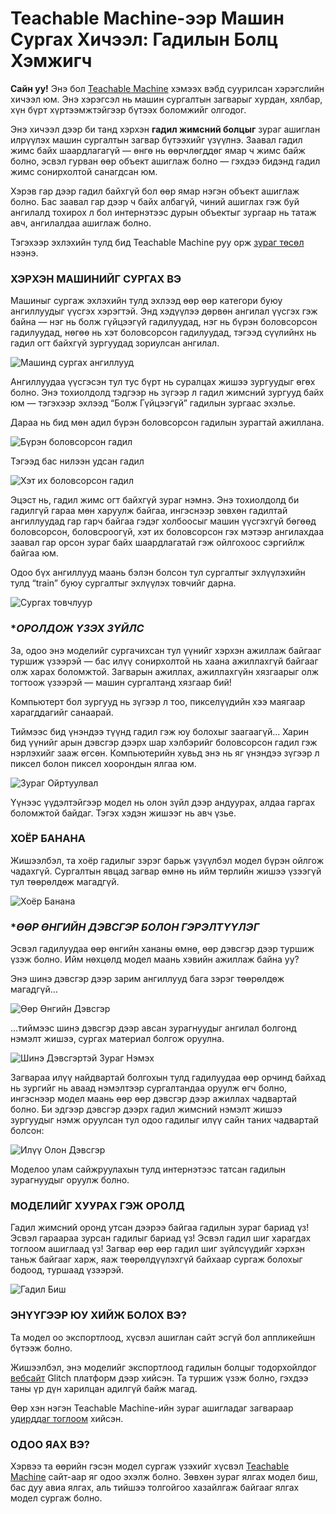 # Teachable Machine-ээр Машин Сургах Хичээл: Гадилын Болц Хэмжигч

**Сайн уу!** Энэ бол [Teachable Machine](https://teachablemachine.withgoogle.com/) хэмээх вэбд суурилсан хэрэгслийн хичээл юм. Энэ хэрэгсэл нь машин сургалтын загварыг хурдан, хялбар, хүн бүрт хүртээмжтэйгээр бүтээх боломжийг олгодог.

Энэ хичээл дээр би танд хэрхэн **гадил жимсний болцыг** зураг ашиглан илрүүлэх машин сургалтын загвар бүтээхийг үзүүлнэ. Заавал гадил жимс байх шаардлагагүй — өнгө нь өөрчлөгддөг ямар ч жимс байж болно, эсвэл гурван өөр объект ашиглаж болно — гэхдээ бидэнд гадил жимс сонирхолтой санагдсан юм.

Хэрэв гар дээр гадил байхгүй бол өөр ямар нэгэн объект ашиглаж болно. Бас заавал гар дээр ч байх албагүй, чиний ашиглах гэж буй ангилалд тохирох л бол интернэтээс дурын объектыг зургаар нь татаж авч, ангилалдаа ашиглаж болно.

[comment]: <> (Нэмээд өөр хоёр дасгал хичээл бий — нэг нь **аудио** ашиглан машин сургалтын загвар бүтээх, нөгөө нь **поз** ашиглах хичээл юм.)

Тэгэхээр эхлэхийн тулд бид Teachable Machine руу орж [зураг төсөл](https://teachablemachine.withgoogle.com/train/image) нээнэ.

### **ХЭРХЭН МАШИНИЙГ СУРГАХ ВЭ**

Машиныг сургаж эхлэхийн тулд эхлээд өөр өөр категори буюу ангиллуудыг үүсгэх хэрэгтэй. Энд хэдүүлээ дөрвөн ангилал үүсгэх гэж байна — нэг нь болж гүйцээгүй гадилуудад, нэг нь бүрэн боловсорсон гадилуудад, нөгөө нь хэт боловсорсон гадилуудад, тэгээд сүүлийнх нь гадил огт байхгүй зургуудад зориулсан ангилал.

![Машинд сургах ангиллууд](./Images/classes.png)

Ангиллуудаа үүсгэсэн тул тус бүрт нь суралцах жишээ зургуудыг өгөх болно. Энэ тохиолдолд тэдгээр нь зүгээр л гадил жимсний зургууд байх юм — тэгэхээр эхлээд “Болж Гүйцээгүй” гадилын зургаас эхэлье.

Дараа нь бид мөн адил бүрэн боловсорсон гадилын зурагтай ажиллана.

![Бүрэн боловсорсон гадил](./Images/ripe.gif)


Тэгээд бас нилээн удсан гадил


![Хэт их боловсорсон гадил](./Images/too-ripe.gif)

Эцэст нь, гадил жимс огт байхгүй зураг нэмнэ. Энэ тохиолдолд би гадилгүй гараа мөн харуулж байгаа, ингэснээр зөвхөн гадилтай ангиллуудад гар гарч байгаа гэдэг холбоосыг машин үүсгэхгүй бөгөөд боловсорсон, боловсроогүй, хэт их боловсорсон гэх мэтээр ангилахдаа заавал гар орсон зураг байх шаардлагатай гэж ойлгохоос сэргийлж байгаа юм.

Одоо бүх ангиллууд маань бэлэн болсон тул сургалтыг эхлүүлэхийн тулд “train” буюу сургалтыг эхлүүлэх товчийг дарна.

![Сургах товчлуур](./Images/training.gif)



### **ОРОЛДОЖ ҮЗЭХ ЗҮЙЛС*

За, одоо энэ моделийг сургачихсан тул үүнийг хэрхэн ажиллаж байгааг туршиж үзээрэй — бас илүү сонирхолтой нь хаана ажиллахгүй байгааг олж харах боломжтой. Загварын ажиллах, ажиллахгүйн хязгаарыг олж тогтоож үзээрэй — машин сургалтанд хязгаар бий!

Компьютерт бол зургууд нь зүгээр л тоо, пикселүүдийн хээ маягаар харагддагийг санаарай.

Тиймээс бид үнэндээ түүнд гадил гэж юу болохыг заагаагүй... Харин бид үүнийг арын дэвсгэр дээрх шар хэлбэрийг боловсорсон гадил гэж нэрлэхийг зааж өгсөн. Компьютерийн хувьд энэ нь яг үнэндээ зүгээр л пиксел болон пиксел хоорондын ялгаа юм.

![Зураг Ойртуулвал](./Images/pixelated-banana.png)

Үүнээс үүдэлтэйгээр модел нь олон зүйл дээр андуурах, алдаа гаргах боломжтой байдаг. Тэгэх хэдэн жишээг нь авч үзье.

### **ХОЁР БАНАНА**

Жишээлбэл, та хоёр гадилыг зэрэг барьж үзүүлбэл модел бүрэн ойлгож чадахгүй. Сургалтын явцад загвар өмнө нь ийм төрлийн жишээ үзээгүй тул төөрөлдөж магадгүй.

![Хоёр Банана](./Images/two-bananas.gif)

### **ӨӨР ӨНГИЙН ДЭВСГЭР БОЛОН ГЭРЭЛТҮҮЛЭГ*

Эсвэл гадилуудаа өөр өнгийн хананы өмнө, өөр дэвсгэр дээр туршиж үзэж болно. Ийм нөхцөлд модел маань хэвийн ажиллаж байна уу?

Энэ шинэ дэвсгэр дээр зарим ангиллууд бага зэрэг төөрөлдөж магадгүй…

![Өөр Өнгийн Дэвсгэр](./Images/different-background.gif)

…тиймээс шинэ дэвсгэр дээр авсан зурагнуудыг ангилал болгонд нэмэлт жишээ, сургах материал болгож оруулна.

![Шинэ Дэвсгэртэй Зураг Нэмэх](./Images/adding-new-background.gif)

Загвараа илүү найдвартай болгохын тулд гадилуудаа өөр орчинд байхад нь зургийг нь аваад нэмэлтээр сургалтандаа оруулж өгч болно, ингэснээр модел маань өөр өөр дэвсгэр дээр ажиллах чадвартай болно. Би эдгээр дэвсгэр дээрх гадил жимсний нэмэлт жишээ зургуудыг нэмж оруулсан тул одоо гадилыг илүү сайн таних чадвартай болсон:

![Илүү Олон Дэвсгэр](./Images/more-backgrounds.gif)

Моделоо улам сайжруулахын тулд интернэтээс татсан гадилын зурагнуудыг оруулж болно.

### **МОДЕЛИЙГ ХУУРАХ ГЭЖ ОРОЛД**

Гадил жимсний оронд утсан дээрээ байгаа гадилын зураг бариад үз! Эсвэл гараараа зурсан гадилыг бариад үз! Эсвэл гадил шиг харагдах тоглоом ашиглаад үз! Загвар өөр өөр гадил шиг зүйлсүүдийг хэрхэн таньж байгааг харж, яаж төөрөлдүүлэхгүй байхаар сургаж болохыг бодоод, туршаад үзээрэй.

![Гадил Биш](./Images/fake-banana.gif)

### **ЭНҮҮГЭЭР ЮУ ХИЙЖ БОЛОХ ВЭ?**

Та модел оо экспортлоод, хүсвэл ашиглан сайт эсгүй бол аппликейшн бүтээж болно. 

Жишээлбэл, энэ моделийг экспортлоод гадилын болцыг тодорхойлдог [вебсайт](https://tm-image-demo.glitch.me/) Glitch платформ дээр хийсэн. Та туршиж үзэж болно, гэхдээ таны үр дүн харилцан адилгүй байж магад.

Өөр хэн нэгэн Teachable Machine-ийн зураг ашигладаг загвараар [удирддаг тоглоом](https://teachable-arcade.glitch.me/) хийсэн.

### **ОДОО ЯАХ ВЭ?**

Хэрвээ та өөрийн гэсэн модел сургаж үзэхийг хүсвэл [Teachable Machine](https://teachablemachine.withgoogle.com/) сайт-аар яг одоо эхэлж болно. Зөвхөн зураг ялгах модел биш, бас дуу авиа ялгах, аль тийшээ толгойгоо хазайлгаж байгааг ялгах модел сургаж болно.